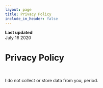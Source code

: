 ```yaml
---
layout: page
title: Privacy Policy
include_in_header: false
---
```


**Last updated**  
July 16 2020

# Privacy Policy
<br>

I do not collect or store data from you, period.  



